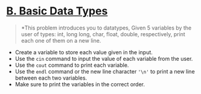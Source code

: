 # [B. Basic Data Types](https://codeforces.com/group/6uhngucRCe/contest/429552/problem/B)
> *This problem introduces you to datatypes, Given 5 variables by the user of types: int, long long, char, float, double, respectively, print each one of them on a new line.

+ Create a variable to store each value given in the input.
+ Use the ```cin``` command to input the value of each variable from the user.
+ Use the ```cout``` command to print each variable.
+ Use the ```endl``` command or the new line character ```'\n'``` to print a new line between each two variables.
+ Make sure to print the variables in the correct order.
